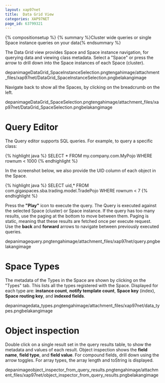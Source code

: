 ```yaml
---
layout: xap97net
title:  Data Grid View
categories: XAP97NET
page_id: 63799321
---
```


{% compositionsetup %}
{% summary %}Cluster wide queries or single Space instance queries on your data{% endsummary %}


The Data Grid view provides Space and Space instance navigation, for querying data and viewing class metadata.
Select a "Space" or press the arrow to drill down into the Space instances of each Space (cluster).

depanimageDataGrid_SpaceInstanceSelection.pngtengahimage/attachment_files/xap97net/DataGrid_SpaceInstanceSelection.pngbelakangimage

Navigate back to show all the Spaces, by clicking on the breadcrumb on the left.

depanimageDataGrid_SpaceSelection.pngtengahimage/attachment_files/xap97net/DataGrid_SpaceSelection.pngbelakangimage

# Query Editor

The Query editor supports SQL queries. For example, to query a specific class:

{% highlight java %}
SELECT * FROM my.company.com.MyPojo WHERE rownum < 1000
{% endhighlight %}


In the screenshot below, we also provide the UID column of each object in the Space.

{% highlight java %}
SELECT uid,* FROM com.gigaspaces.sba.trading.model.TradePojo WHERE rownum < 7
{% endhighlight %}


Press the **"Play"** icon to execute the query. The Query is executed against the selected Space (cluster) or Space instance.
If the query has too many results, use the paging at the bottom to move between them. Paging is static, meaning that these results are fetched once per execute request.
Use the **back** and **forward** arrows to navigate between previously executed queries.

depanimagequery.pngtengahimage/attachment_files/xap97net/query.pngbelakangimage

# Space Types

The metadata of the Types in the Space are shown by clicking on the "Types" tab. This lists all the types registered with the Space.
Displayed for each type are: **instance count**, **notify template count**, **Space key** (index), **Space routing key**, and **indexed fields**.

depanimagedata_types.pngtengahimage/attachment_files/xap97net/data_types.pngbelakangimage

# Object inspection

Double click on a single result set in the query results table, to show the metadata and values of each result.
Object inspection shows the **field name**, **field type**, and **field value**. For compound fields, drill down using the arrow toggles.
For array types, the array length and toString is displayed.

depanimageobject_inspector_from_query_results.pngtengahimage/attachment_files/xap97net/object_inspector_from_query_results.pngbelakangimage

